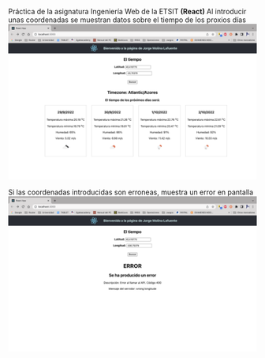 Práctica de la asignatura Ingeniería Web de la ETSIT **(React)**
Al introducir unas coordenadas se muestran datos sobre el tiempo de los proxios días
![Image Text](https://github.com/jorgemolinal/P1-tiempo/blob/main/miscapturas/Captura%20de%20Pantalla%202022-09-29%20a%20las%2019.37.24.png)

Si las coordenadas introducidas son erroneas, muestra un error en pantalla
![Image Text](https://github.com/jorgemolinal/P1-tiempo/blob/main/miscapturas/Captura%20de%20Pantalla%202022-09-29%20a%20las%2019.36.17.png)
